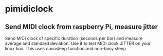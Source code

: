 # pimidiclock
## Send MIDI clock from raspberry Pi, measure jitter

Send MIDI clock of specific duration (seconds per bar) and measure average and standard deviation. Use it to test MIDI clock JITTER on your linux box.
This uses nanosleep function and non-busy sleep.